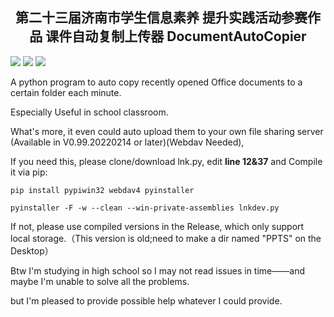 
<h2 align="center">第二十三届济南市学生信息素养
提升实践活动参赛作品 课件自动复制上传器 DocumentAutoCopier</h2>

![](https://img.shields.io/badge/Latest-0.99.20220227-yellow.svg?style=for-the-badge&logo=superuser)
[![](https://img.shields.io/badge/Author-Mayiyi_A_Beginner-green.svg?style=for-the-badge)](https://space.bilibili.com/162182447)
![](https://img.shields.io/badge/Language-Python-blue.svg?style=for-the-badge&logo=python)


A python program to auto copy recently opened Office documents to a certain folder each minute.

Especially Useful in school classroom.

What's more, it even could auto upload them to your own file sharing server (Available in V0.99.20220214 or later)(Webdav Needed),

If you need this, please clone/download lnk.py, edit **line 12&37** and Compile it via pip:

```
pip install pypiwin32 webdav4 pyinstaller

pyinstaller -F -w --clean --win-private-assemblies lnkdev.py
```

If not, please use compiled versions in the Release, which only support local storage.（This version is old;need to make a dir named "PPTS" on the Desktop）

Btw I'm studying in high school so I may not read issues in time——and maybe I'm unable to solve all the problems. 

but I'm pleased to provide possible help whatever I could provide.
